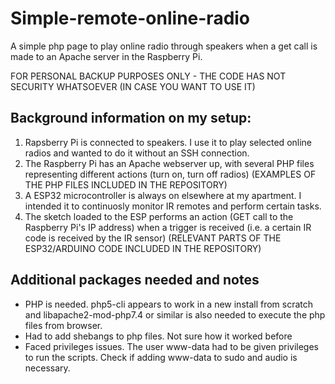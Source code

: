 # Simple-remote-online-radio
A simple php page to play online radio through speakers when a get call is made to an Apache server in the Raspberry Pi.

FOR PERSONAL BACKUP PURPOSES ONLY - THE CODE HAS NOT SECURITY WHATSOEVER (IN CASE YOU WANT TO USE IT)

## Background information on my setup:

1) Rapsberry Pi is connected to speakers. I use it to play selected online radios and wanted to do it without an SSH connection.
2) The Raspberry Pi has an Apache webserver up, with several PHP files representing different actions (turn on, turn off radios)
    (EXAMPLES OF THE PHP FILES INCLUDED IN THE REPOSITORY)
3) A ESP32 microcontroller is always on elsewhere at my apartment. I intended it to continuosly monitor IR remotes and perform certain tasks.
4) The sketch loaded to the ESP performs an action (GET call to the Raspberry Pi's IP address) when a trigger is received (i.e. a certain IR code is received by the IR sensor)
    (RELEVANT PARTS OF THE ESP32/ARDUINO CODE INCLUDED IN THE REPOSITORY)

## Additional packages needed and notes

- PHP is needed. php5-cli appears to work in a new install from scratch and libapache2-mod-php7.4 or similar is also needed to execute the php files from browser.
- Had to add shebangs to php files. Not sure how it worked before
- Faced privileges issues. The user www-data had to be given privileges to run the scripts. Check if adding www-data to sudo and audio is necessary.
